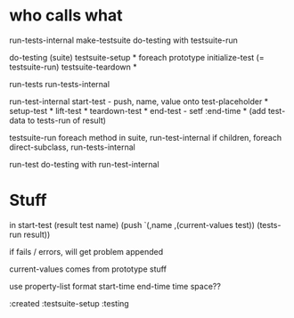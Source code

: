 # who calls what

run-tests-internal
  make-testsuite
  do-testing with testsuite-run

do-testing (suite)
  testsuite-setup *
  foreach prototype
    initialize-test
    <fn> (= testsuite-run)
  testsuite-teardown *

run-tests
  run-tests-internal

run-test-internal
  start-test - push, name, value onto test-placeholder *
  setup-test *
  lift-test *
  teardown-test *
  end-test - setf :end-time *
  (add test-data to tests-run of result)

testsuite-run
  foreach method in suite, run-test-internal
  if children, foreach direct-subclass, run-tests-internal

run-test 
  do-testing with run-test-internal


# Stuff

in start-test (result test name)
   (push `(,name ,(current-values test)) (tests-run result))

if fails / errors, will get problem appended 

current-values comes from prototype stuff

use property-list format 
  start-time
  end-time
  time
  space??

:created
:testsuite-setup
:testing
